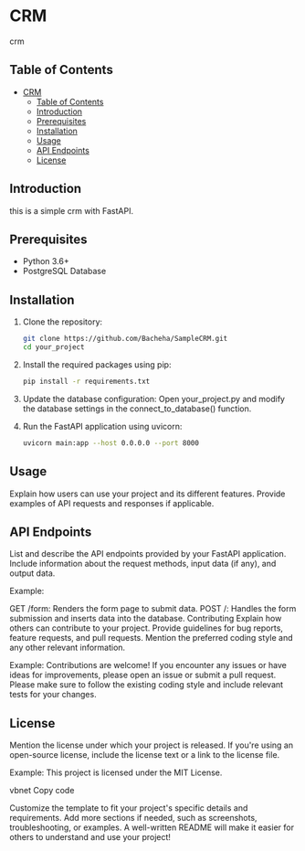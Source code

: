 # CRM

crm

## Table of Contents

- [CRM](#crm)
  - [Table of Contents](#table-of-contents)
  - [Introduction](#introduction)
  - [Prerequisites](#prerequisites)
  - [Installation](#installation)
  - [Usage](#usage)
  - [API Endpoints](#api-endpoints)
  - [License](#license)

## Introduction

this is a simple crm with FastAPI.

## Prerequisites

- Python 3.6+
- PostgreSQL Database

## Installation

1. Clone the repository:
   ```bash
   git clone https://github.com/Bacheha/SampleCRM.git
   cd your_project

2. Install the required packages using pip:
   ```bash
   pip install -r requirements.txt
   ```
3. Update the database configuration:
   Open your_project.py and modify the database settings in the connect_to_database() function.

4. Run the FastAPI application using uvicorn:
   ```bash
   uvicorn main:app --host 0.0.0.0 --port 8000

## Usage
Explain how users can use your project and its different features. Provide examples of API requests and responses if applicable.

## API Endpoints
List and describe the API endpoints provided by your FastAPI application. Include information about the request methods, input data (if any), and output data.

Example:

GET /form: Renders the form page to submit data.
POST /: Handles the form submission and inserts data into the database.
Contributing
Explain how others can contribute to your project. Provide guidelines for bug reports, feature requests, and pull requests. Mention the preferred coding style and any other relevant information.

Example:
Contributions are welcome! If you encounter any issues or have ideas for improvements, please open an issue or submit a pull request. Please make sure to follow the existing coding style and include relevant tests for your changes.

## License
Mention the license under which your project is released. If you're using an open-source license, include the license text or a link to the license file.

Example:
This project is licensed under the MIT License.

vbnet
Copy code

Customize the template to fit your project's specific details and requirements. Add more sections if needed, such as screenshots, troubleshooting, or examples. A well-written README will make it easier for others to understand and use your project!